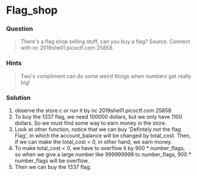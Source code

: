 # Flag_shop

### Question
> There's a flag shop selling stuff, can you buy a flag? Source. Connect with nc 2019shell1.picoctf.com 25858.

### Hints
> Two's compliment can do some weird things when numbers get really big!

### Solution
1. observe the store.c or run it by nc 2019shell1.picoctf.com 25858
2. To buy the 1337 flag, we need 100000 dollars, but we only have 1100 dollars. So we must find some  way to earn money in the store.
3. Look at other function, notice that we can buy 'Defintely not the flag Flag', in which the account_balance will be changed by total_cost.  Then, if we can make the total_cost < 0, in other hand, we earn money.
4. To make total_cost < 0, we have to overflow it by 900 * number_flags, so when we give a large number like 999999999 to number_flags, 900 * number_flags will be overflow.
5. Then we can buy the 1337 flag.
 
